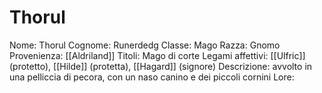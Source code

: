 # Thorul
Nome: Thorul
Cognome: Runerdedg
Classe: Mago
Razza: Gnomo
Provenienza: [[Aldriland]]
Titoli: Mago di corte
Legami affettivi: [[Ulfric]] (protetto), [[Hilde]] (protetta), [[Hagard]] (signore)
Descrizione: avvolto in una pelliccia di pecora, con un naso canino e dei piccoli cornini
Lore: